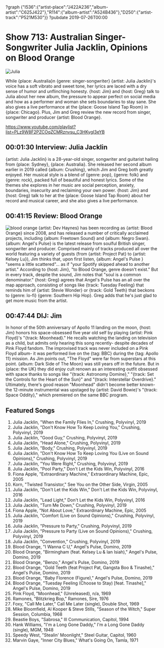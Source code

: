 ?graph {"I536":{"artist-place":"J422A236","album-artist":"C625J422"},"R114":{"album-artist":"A524B436"},"D250":{"artist-track":"P521M530"}}
?pubdate 2019-07-26T00:00

# Show 713: Australian Singer-Songwriter Julia Jacklin, Opinions on Blood Orange

![Julia](//static.soundopinions.org/images/2019/julia_j.jpg)

While {place: Australia}n {genre: singer-songwriter} {artist: Julia Jacklin}'s voice has a soft vibrato and sweet tone, her lyrics are laced with a dry sense of humor and unflinching honesty. {host: Jim} and {host: Greg} talk to Julia about her new album, the pressure to appear perfect on social media and how as a performer and woman she sets boundaries to stay sane. She also gives a live performance at the {place: Goose Island Tap Room} in {place: Chicago}. Plus, Jim and Greg review the new record from singer, songwriter and producer {artist: Blood Orange}.

https://www.youtube.com/playlist?list=PLz9W8F2PZCOqZCMRznvsu_C3HKygI3eYB

## 00:01:30 Interview: Julia Jacklin

{artist: Julia Jacklin} is a 28-year-old singer, songwriter and guitarist hailing from {place: Sydney}, {place: Australia}. She released her second album earlier in 2019 called {album: Crushing}, which Jim and Greg both greatly enjoyed. Her musical style is a blend of {genre: pop}, {genre: folk} and {genre: rock}, packed full of beautiful and honest lyrics. Some of the themes she explores in her music are social perception, anxiety, boundaries, insecurity and reclaiming your own power. {host: Jim} and {host: Greg} talk to her at the {place: Goose Island Tap Room} about her record and musical career, and she also gives a live performance.


## 00:41:15 Review: Blood Orange
![blood orange](https://s3.amazonaws.com/sound-images/images/2019/angels-pulse-1.jpg)
{artist: Dev Haynes} has been recording as {artist: Blood Orange} since 2008, and has released a number of critically acclaimed projects, including {album: Freetown Sound} and {album: Negro Swan}. {album: Angel's Pulse} is the latest release from soulful British singer, songwriter and producer. Comprised mainly of tracks produced all over the world featuring a variety of guests (from {artist: Project Pat} to {artist: Kelsey Lu}), Jim thinks that, upon first listen, {album: Angel's Pulse } "seems a little scattered"... as if "your Spotify skipped ahead to another artist."  According to {host: Jim}, "to Blood Orange, genre doesn't exist." But in every track, despite the sound, Jim notes that "soul is a common denominator." {host: Greg} agrees that Angel's Pulse has an all over the map approach, consisting of songs like {track: Tuesday Feeling} that reminds him of {artist: Stevie Wonder} or {track: Gold Teeth} that beckons to {genre: lo-fi} {genre: Southern Hip Hop}. Greg adds that he's just glad to get more music from the artist. 

## 00:47:44 DIJ: Jim
In honor of the 50th anniversary of Apollo 11 landing on the moon, {host: Jim} honors his space-obsessed five year old self by playing {artist: Pink Floyd}'s "{track: Moonhead}." He recalls watching the landing on television as a child, but admits only hearing this song recently- despite decades of Pink Floyd fandom. The improvised track was never included on a Pink Floyd album- it was performed live on the {tag: BBC} during the {tag: Apollo 11} mission. As Jim points out, "The Floyd" were far from superstars at this point. {album: Dark Side of The Moon} was still years off in the future. But in {place: the UK} they did enjoy cult renown as an interesting outfit obsessed with space thanks to songs like "{track: Astronomy Domine}," "{track: Set the Controls for the Heart of the Sun}" and "{track: Interstellar Overdrive}."
Ultimately, there's good reason "Moonhead" didn't become better known- the 12-minute instrumental was upstaged by {artist: David Bowie}'s "{track: Space Oddity}," which premiered on the same BBC program.
 

## Featured Songs
1. Julia Jacklin, "When the Family Flies In," Crushing, Polyvinyl, 2019
1. Julia Jacklin, "Don't Know How To Keep Loving You," Crushing, Polyvinyl, 2019
1. Julia Jacklin, "Good Guy," Crushing, Polyvinyl, 2019
1. Julia Jacklin, "Head Alone," Crushing, Polyvinyl, 2019
1. Julia Jacklin, "Body," Crushing, Polyvinyl, 2019
1. Julia Jacklin, "Don't Know How To Keep Loving You (Live on Sound Opinions)," Crushing, Polyvinyl, 2019
1. Julia Jacklin, "You Were Right," Crushing, Polyvinyl, 2019
1. Julia Jacklin, "Pool Party," Don't Let the Kids Win, Polyvinyl, 2016
1. Fiona Apple, "Extraordinary Machine," Extraordinary Machine, Epic, 2005
1. Korn, "Twisted Transistor," See You on the Other Side, Virgin, 2005
1. Julia Jacklin, "Don't Let the Kids Win," Don't Let the Kids Win, Polyvinyl, 2016
1. Julia Jacklin, "Lead Light," Don't Let the Kids Win, Polyvinyl, 2016
1. Julia Jacklin, "Turn Me Down," Crushing, Polyvinyl, 2019
1. Fiona Apple, "Not About Love," Extraordinary Machine, Epic, 2005
1. Julia Jacklin, "Comfort (Live on Sound Opinions)," Crushing, Polyvinyl, 2019
1. Julia Jacklin, "Pressure to Party," Crushing, Polyvinyl, 2019
1. Julia Jacklin, "Pressure to Party (Live on Sound Opinions)," Crushing, Polyvinyl, 2019
1. Julia Jacklin, "Convention," Crushing, Polyvinyl, 2019
1. Blood Orange, "I Wanna C U," Angel's Pulse, Domino, 2019
1. Blood Orange, "Birmingham (feat. Kelsey Lu & Ian Isiah)," Angel's Pulse, Domino, 2019
1. Blood Orange, "Benzo," Angel's Pulse, Domino, 2019
1. Blood Orange, "Gold Teeth (feat Project Pat, Gangsta Boo & Tinashe)," Angel's Pulse, Domino, 2019
1. Blood Orange, "Baby Florence (Figure)," Angel's Pulse, Domino, 2019
1. Blood Orange, "Tuesday Feeling (Choose to Stay) [feat. Tinashe]," Angel's Pulse, Domino, 2019
1. Pink Floyd, "Moonhead," (Unreleased), n/a, 1969
1. Ramones, "Blitzkrieg Bop," Ramones, Sire, 1976
1. Foxy, "Call Me Later," Call Me Later (single), Double Shot, 1969
1. Mike Bloomfield, Al Kooper & Steve Stills, "Season of the Witch," Super Session, Columbia, 1968
1. Beastie Boys, "Sabrosa," Ill Communication, Capitol, 1994
1. Hank Williams, "I'm a Long Gone Daddy," I'm a Long Gone Daddy (single), MGM, 1948
1. Speedy West, "Stealin' Moonlight," Steel Guitar, Capitol, 1960
1. Marvin Gaye, "Inner City Blues," What's Going On, Tamla, 1971
